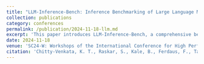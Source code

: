 ```yaml
---
title: "LLM-Inference-Bench: Inference Benchmarking of Large Language Models on AI Accelerators"
collection: publications
category: conferences
permalink: /publication/2024-11-18-llm.md
excerpt: 'This paper introduces LLM-Inference-Bench, a comprehensive benchmarking suite to evaluate the hardware inference performance of LLMs by thoroughly analyzing diverse hardware platforms, including GPUs from Nvidia and AMD, as well as specialized AI accelerators such as Intel Habana and SambaNova.'
date: 2024-11-18
venue: 'SC24-W: Workshops of the International Conference for High Performance Computing, Networking, Storage and Analysis'
citation: 'Chitty-Venkata, K. T., Raskar, S., Kale, B., Ferdaus, F., Tanikanti, A., Raffenetti, K., ... & Vishwanath, V. (2024). &quot;LLM-Inference-Bench: Inference Benchmarking of Large Language Models on AI Accelerators.&quot; <i> In SC24-W: Workshops of the International Conference for High Performance Computing, Networking, Storage and Analysis</i>. (pp. 1362-1379). IEEE.'
---
```


<!--
# slidesurl: 'http://academicpages.github.io/files/slides1.pdf'
# paperurl: 'http://academicpages.github.io/files/paper1.pdf'
# bibtexurl: 'http://academicpages.github.io/files/bibtex1.bib'
# citation: 'Your Name, You. (2009). &quot;Paper Title Number 1.&quot; <i>Journal 1</i>. 1(1).'
The contents above will be part of a list of publications, if the user clicks the link for the publication than the contents of section will be rendered as a full page, allowing you to provide more information about the paper for the reader. When publications are displayed as a single page, the contents of the above "citation" field will automatically be included below this section in a smaller font.-->
